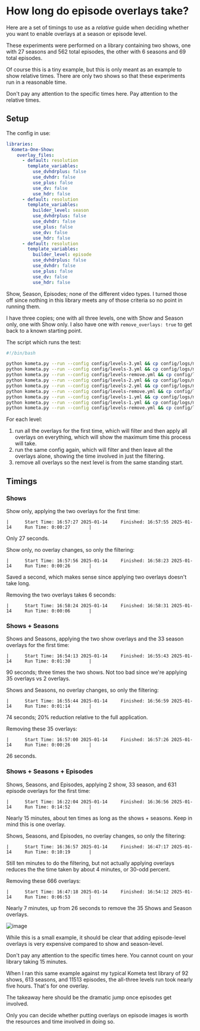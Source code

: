 # How long do episode overlays take?

Here are a set of timings to use as a *relative* guide when deciding whether you want to enable overlays at a season or episode level.

These experiments were performed on a library containing two shows, one with 27 seasons and 562 total episodes, the other with 6 seasons and 69 total episodes.

Of course this is a tiny example, but this is only meant as an example to show relative times.  There are only two shows so that these experiments run in a reasonable time.

Don't pay any attention to the specific times here.  Pay attention to the relative times.

## Setup

The config in use:

```yaml
libraries:
  Kometa-One-Show:
    overlay_files:
      - default: resolution
        template_variables:
          use_dvhdrplus: false
          use_dvhdr: false
          use_plus: false
          use_dv: false
          use_hdr: false
      - default: resolution
        template_variables:
          builder_level: season
          use_dvhdrplus: false
          use_dvhdr: false
          use_plus: false
          use_dv: false
          use_hdr: false
      - default: resolution
        template_variables:
          builder_level: episode
          use_dvhdrplus: false
          use_dvhdr: false
          use_plus: false
          use_dv: false
          use_hdr: false
```

Show, Season, Episodes; none of the different video types.  I turned those off since nothing in this library meets any of those criteria so no point in running them.

I have three copies; one with all three levels, one with Show and Season only, one with Show only.  I also have one with `remove_overlays: true` to get back to a known starting point.

The script which runs the test:
```bash
#!/bin/bash

python kometa.py --run --config config/levels-3.yml && cp config/logs/meta.log level-3-1-meta.log
python kometa.py --run --config config/levels-3.yml && cp config/logs/meta.log level-3-2-meta.log
python kometa.py --run --config config/levels-remove.yml && cp config/logs/meta.log level-3-remove-meta.log
python kometa.py --run --config config/levels-2.yml && cp config/logs/meta.log level-2-1-meta.log
python kometa.py --run --config config/levels-2.yml && cp config/logs/meta.log level-2-2-meta.log
python kometa.py --run --config config/levels-remove.yml && cp config/logs/meta.log level-2-remove-meta.log
python kometa.py --run --config config/levels-1.yml && cp config/logs/meta.log level-1-1-meta.log
python kometa.py --run --config config/levels-1.yml && cp config/logs/meta.log level-1-2-meta.log
python kometa.py --run --config config/levels-remove.yml && cp config/logs/meta.log level-1-remove-meta.log

```
For each level:
1. run all the overlays for the first time, which will filter and then apply all overlays on everything, which will show the maximum time this process will take.
2. run the same config again, which will filter and then leave all the overlays alone, showing the time involved in just the filtering.
3. remove all overlays so the next level is from the same standing start.

## Timings

### Shows

Show only, applying the two overlays for the first time:
```
|      Start Time: 16:57:27 2025-01-14     Finished: 16:57:55 2025-01-14     Run Time: 0:00:27       |
```
Only 27 seconds.

Show only, no overlay changes, so only the filtering:
```
|      Start Time: 16:57:56 2025-01-14     Finished: 16:58:23 2025-01-14     Run Time: 0:00:26       |
```
Saved a second, which makes sense since applying two overlays doesn't take long.

Removing the two overlays takes 6 seconds:
```
|      Start Time: 16:58:24 2025-01-14     Finished: 16:58:31 2025-01-14     Run Time: 0:00:06       |
```

### Shows + Seasons

Shows and Seasons, applying the two show overlays and the 33 season overlays for the first time:
```
|      Start Time: 16:54:13 2025-01-14     Finished: 16:55:43 2025-01-14     Run Time: 0:01:30       |
```
90 seconds; three times the two shows.  Not too bad since we're applying 35 overlays vs 2 overlays.

Shows and Seasons, no overlay changes, so only the filtering:
```
|      Start Time: 16:55:44 2025-01-14     Finished: 16:56:59 2025-01-14     Run Time: 0:01:14       |
```
74 seconds; 20% reduction relative to the full application.

Removing these 35 overlays:
```
|      Start Time: 16:57:00 2025-01-14     Finished: 16:57:26 2025-01-14     Run Time: 0:00:26       |
```
26 seconds.

### Shows + Seasons + Episodes

Shows, Seasons, and Episodes, applying 2 show, 33 season, and 631 episode overlays for the first time:
```
|      Start Time: 16:22:04 2025-01-14     Finished: 16:36:56 2025-01-14     Run Time: 0:14:52       |
```
Nearly 15 minutes, about ten times as long as the shows + seasons.  Keep in mind this is one overlay.

Shows, Seasons, and Episodes, no overlay changes, so only the filtering:
```
|      Start Time: 16:36:57 2025-01-14     Finished: 16:47:17 2025-01-14     Run Time: 0:10:19       |
```
Still ten minutes to do the filtering, but not actually applying overlays reduces the the time taken by about 4 minutes, or 30-odd percent.

Removing these 666 overlays:
```
|      Start Time: 16:47:18 2025-01-14     Finished: 16:54:12 2025-01-14     Run Time: 0:06:53       |
```
Nearly 7 minutes, up from 26 seconds to remove the 35 Shows and Season overlays.

![image](https://github.com/user-attachments/assets/0de211a4-bcbb-4b9a-9d77-e03f4aca7ab0)

While this is a small example, it should be clear that adding episode-level overlays is very expensive compared to show and season-level.

Don't pay any attention to the specific times here.  You cannot count on your library taking 15 minutes.

When I ran this same example against my typical Kometa test library of 92 shows, 613 seasons, and 11513 episodes, the all-three levels run took nearly five hours.  That's for one overlay.

The takeaway here should be the dramatic jump once episodes get involved.

Only you can decide whether putting overlays on episode images is worth the resources and time involved in doing so.
